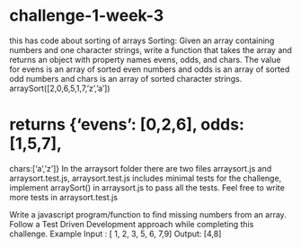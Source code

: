 # challenge-1-week-3
this has code about sorting of arrays
Sorting:
Given an array containing numbers and one character strings, write a function that
takes the array and returns an object with property names evens, odds, and chars.
The value for evens is an array of sorted even numbers and odds is an array of
sorted odd numbers and chars is an array of sorted character strings.
arraySort([2,0,6,5,1,7,’z’,’a’])
# returns {‘evens’: [0,2,6], odds: [1,5,7],
chars:[‘a’,’z’]}
In the arraysort folder there are two files arraysort.js and arraysort.test.js,
arraysort.test.js includes minimal tests for the challenge, implement arraySort() in
arraysort.js to pass all the tests. Feel free to write more tests in arraysort.test.js

Write a javascript program/function to find missing numbers from an array. Follow a
Test Driven Development approach while completing this challenge.
Example
Input : [ 1, 2, 3, 5, 6, 7,9]
Output: [4,8]
